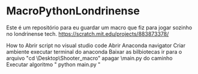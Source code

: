 # MacroPythonLondrinense
Este é um repositório para eu guardar um macro que fiz para jogar sozinho no londrinense tech.  https://scratch.mit.edu/projects/883873378/ 

How to 
Abrir script no visual studio code
Abrir Anaconda navigator
Criar ambiente
executar terminal do anaconda
Baixar as bilbiotecas
ir para o arquivo  "cd \Desktop\Shooter_macro"  apagar  \main.py do caminho
Executar algoritmo " python main.py "
